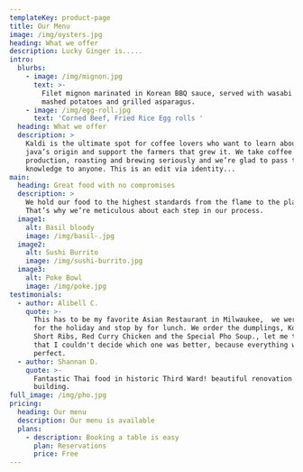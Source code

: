 ```yaml
---
templateKey: product-page
title: Our Menu
image: /img/oysters.jpg
heading: What we offer
description: Lucky Ginger is.....
intro:
  blurbs:
    - image: /img/mignon.jpg
      text: >-
        Filet mignon marinated in Korean BBQ sauce, served with wasabi garlic
        mashed potatoes and grilled asparagus.
    - image: /img/egg-roll.jpg
      text: 'Corned Beef, Fried Rice Egg rolls '
  heading: What we offer
  description: >
    Kaldi is the ultimate spot for coffee lovers who want to learn about their
    java’s origin and support the farmers that grew it. We take coffee
    production, roasting and brewing seriously and we’re glad to pass that
    knowledge to anyone. This is an edit via identity...
main:
  heading: Great food with no compromises
  description: >
    We hold our food to the highest standards from the flame to the plate.
    That’s why we’re meticulous about each step in our process.
  image1:
    alt: Basil bloody
    image: /img/basil-.jpg
  image2:
    alt: Sushi Burrito
    image: /img/sushi-burrito.jpg
  image3:
    alt: Poke Bowl
    image: /img/poke.jpg
testimonials:
  - author: Alibell C.
    quote: >-
      This has to be my favorite Asian Restaurant in Milwaukee,  we were in town
      for the holiday and stop by for lunch. We order the dumplings, Korean
      Short Ribs, Red Curry Chicken and the Special Pho Soup., let me tell you
      that I couldn't decide which one was better, because everything was
      perfect.
  - author: Shannan D.
    quote: >-
      Fantastic Thai food in historic Third Ward! beautiful renovation in an old
      building.
full_image: /img/pho.jpg
pricing:
  heading: Our menu
  description: Our menu is available
  plans:
    - description: Booking a table is easy
      plan: Reservations
      price: Free
---
```


